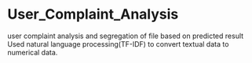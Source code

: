 # User_Complaint_Analysis
user complaint analysis and segregation of file based on predicted result
Used natural language processing(TF-IDF) to convert textual data to numerical data.

